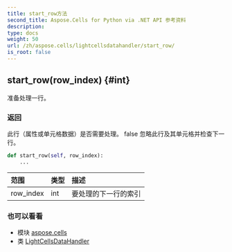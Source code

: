 ```yaml
---
title: start_row方法
second_title: Aspose.Cells for Python via .NET API 参考资料
description:
type: docs
weight: 50
url: /zh/aspose.cells/lightcellsdatahandler/start_row/
is_root: false
---
```

##  start_row(row_index) {#int}
准备处理一行。


### 返回

此行（属性或单元格数据）是否需要处理。 false 忽略此行及其单元格并检查下一行。


```python
def start_row(self, row_index):
    ...
```


|范围|类型|描述|
| :- | :- | :- |
| row_index | int |要处理的下一行的索引|



### 也可以看看
* 模块 [aspose.cells](../../)
* 类 [LightCellsDataHandler](/cells/python-net/zh/aspose.cells/lightcellsdatahandler)
